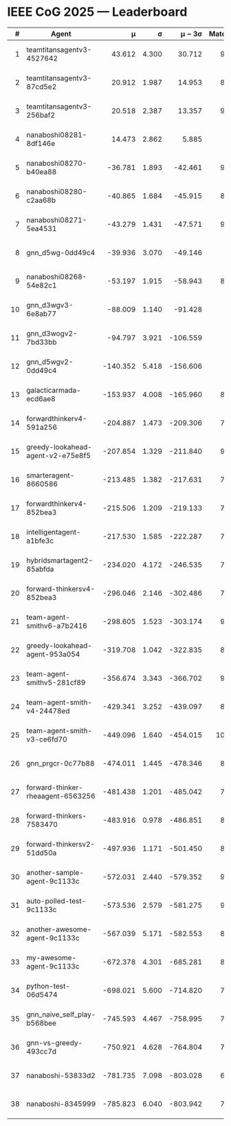 # IEEE CoG 2025 — Leaderboard

| # | Agent | μ | σ | μ − 3σ | Matches | Updated |
|---:|---|---:|---:|---:|---:|---|
| 1 | teamtitansagentv3-4527642 | 43.612 | 4.300 | 30.712 | 9276 | 2025-08-31 02:14 |
| 2 | teamtitansagentv3-87cd5e2 | 20.912 | 1.987 | 14.953 | 8478 | 2025-08-31 02:14 |
| 3 | teamtitansagentv3-256baf2 | 20.518 | 2.387 | 13.357 | 9134 | 2025-08-31 02:14 |
| 4 | nanaboshi08281-8df146e | 14.473 | 2.862 | 5.885 | 376 | 2025-08-31 02:14 |
| 5 | nanaboshi08270-b40ea88 | -36.781 | 1.893 | -42.461 | 9180 | 2025-08-31 02:14 |
| 6 | nanaboshi08280-c2aa68b | -40.865 | 1.684 | -45.915 | 8598 | 2025-08-31 02:14 |
| 7 | nanaboshi08271-5ea4531 | -43.279 | 1.431 | -47.571 | 9118 | 2025-08-31 02:14 |
| 8 | gnn_d5wg-0dd49c4 | -39.936 | 3.070 | -49.146 | 200 | 2025-08-31 02:14 |
| 9 | nanaboshi08268-54e82c1 | -53.197 | 1.915 | -58.943 | 8900 | 2025-08-31 02:14 |
| 10 | gnn_d3wgv3-6e8ab77 | -88.009 | 1.140 | -91.428 | 258 | 2025-08-31 02:14 |
| 11 | gnn_d3wogv2-7bd33bb | -94.797 | 3.921 | -106.559 | 414 | 2025-08-31 02:14 |
| 12 | gnn_d5wgv2-0dd49c4 | -140.352 | 5.418 | -156.606 | 306 | 2025-08-31 02:14 |
| 13 | galacticarmada-ecd6ae8 | -153.937 | 4.008 | -165.960 | 8580 | 2025-08-31 02:14 |
| 14 | forwardthinkerv4-591a256 | -204.887 | 1.473 | -209.306 | 7530 | 2025-08-31 02:14 |
| 15 | greedy-lookahead-agent-v2-e75e8f5 | -207.854 | 1.329 | -211.840 | 9200 | 2025-08-31 02:14 |
| 16 | smarteragent-8660586 | -213.485 | 1.382 | -217.631 | 7522 | 2025-08-31 02:14 |
| 17 | forwardthinkerv4-852bea3 | -215.506 | 1.209 | -219.133 | 7453 | 2025-08-31 02:14 |
| 18 | intelligentagent-a1bfe3c | -217.530 | 1.585 | -222.287 | 7557 | 2025-08-31 02:14 |
| 19 | hybridsmartagent2-85abfda | -234.020 | 4.172 | -246.535 | 7730 | 2025-08-31 02:14 |
| 20 | forward-thinkersv4-852bea3 | -296.046 | 2.146 | -302.486 | 7324 | 2025-08-31 02:14 |
| 21 | team-agent-smithv6-a7b2416 | -298.605 | 1.523 | -303.174 | 9580 | 2025-08-31 02:14 |
| 22 | greedy-lookahead-agent-953a054 | -319.708 | 1.042 | -322.835 | 8268 | 2025-08-31 02:14 |
| 23 | team-agent-smithv5-281cf89 | -356.674 | 3.343 | -366.702 | 9780 | 2025-08-31 02:14 |
| 24 | team-agent-smith-v4-24478ed | -429.341 | 3.252 | -439.097 | 8578 | 2025-08-31 02:14 |
| 25 | team-agent-smith-v3-ce6fd70 | -449.096 | 1.640 | -454.015 | 10118 | 2025-08-31 02:14 |
| 26 | gnn_prgcr-0c77b88 | -474.011 | 1.445 | -478.346 | 8430 | 2025-08-31 02:14 |
| 27 | forward-thinker-rheaagent-6563256 | -481.438 | 1.201 | -485.042 | 7904 | 2025-08-31 02:14 |
| 28 | forward-thinkers-7583470 | -483.916 | 0.978 | -486.851 | 8660 | 2025-08-31 02:14 |
| 29 | forward-thinkersv2-51dd50a | -497.936 | 1.171 | -501.450 | 8296 | 2025-08-31 02:14 |
| 30 | another-sample-agent-9c1133c | -572.031 | 2.440 | -579.352 | 9160 | 2025-08-31 02:14 |
| 31 | auto-polled-test-9c1133c | -573.536 | 2.579 | -581.275 | 9000 | 2025-08-31 02:14 |
| 32 | another-awesome-agent-9c1133c | -567.039 | 5.171 | -582.553 | 8520 | 2025-08-31 02:14 |
| 33 | my-awesome-agent-9c1133c | -672.378 | 4.301 | -685.281 | 8880 | 2025-08-31 02:14 |
| 34 | python-test-06d5474 | -698.021 | 5.600 | -714.820 | 7640 | 2025-08-31 02:14 |
| 35 | gnn_naive_self_play-b568bee | -745.593 | 4.467 | -758.995 | 7780 | 2025-08-31 02:14 |
| 36 | gnn-vs-greedy-493cc7d | -750.921 | 4.628 | -764.804 | 7840 | 2025-08-31 02:14 |
| 37 | nanaboshi-53833d2 | -781.735 | 7.098 | -803.028 | 6940 | 2025-08-31 02:14 |
| 38 | nanaboshi-8345999 | -785.823 | 6.040 | -803.942 | 7750 | 2025-08-31 02:14 |
